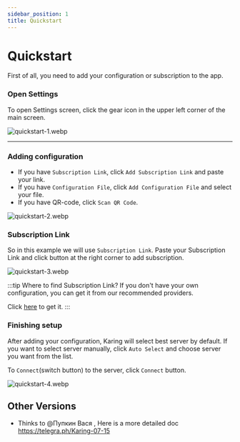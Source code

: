 ```yaml
---
sidebar_position: 1
title: Quickstart
---
```


# Quickstart
First of all, you need to add your configuration or subscription to the app.

### Open Settings

To open Settings screen, click the gear icon in the upper left corner of the main screen.

![quickstart-1.webp](./img/quickstart-1.webp#center)

---

### Adding configuration

- If you have `Subscription Link`, click `Add Subscription Link` and paste your link.
- If you have `Configuration File`, click `Add Configuration File` and select your file.
- If you have QR-code, click `Scan QR Code`.

![quickstart-2.webp](./img/quickstart-2.webp#center)

### Subscription Link

So in this example we will use `Subscription Link`.
Paste your Subscription Link and click button at the right corner to add subscription.

![quickstart-3.webp](./img/quickstart-3.webp#center)

:::tip Where to find Subscription Link?
If you don't have your own configuration, you can get it from our recommended providers.

Click [here](https://dot.karing.app/pi.html?r_c=en) to get it.
:::

### Finishing setup

After adding your configuration, Karing will select best server by default.
If you want to select server manually, click `Auto Select` and choose server you want from the list.

To `Connect`(switch button) to the server, click `Connect` button.

![quickstart-4.webp](./img/quickstart-4.webp#center)

## Other Versions
- Thinks to @Пупкин Вася , Here is a more detailed doc https://telegra.ph/Karing-07-15


